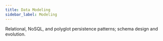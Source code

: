 ```yaml
---
title: Data Modeling
sidebar_label: Modeling
---
```


Relational, NoSQL, and polyglot persistence patterns; schema design and evolution.
